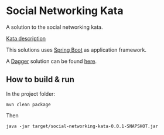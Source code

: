 # Social Networking Kata

A solution to the social networking kata.

[Kata description](https://github.com/xpeppers/social_networking_kata)

This solutions uses [Spring Boot](https://projects.spring.io/spring-boot/) as application framework.

A [Dagger](https://google.github.io/dagger/) solution can be found [here](https://github.com/fedy2/social-networking-kata/tree/dagger).

## How to build & run
In the project folder:

```
mvn clean package
```

Then

```
java -jar target/social-networking-kata-0.0.1-SNAPSHOT.jar
```